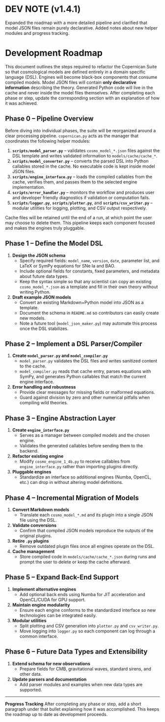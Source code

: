 # DEV NOTE (v1.4.1)
Expanded the roadmap with a more detailed pipeline and clarified that model JSON
files remain purely declarative. Added notes about new helper modules and
progress tracking.

# Development Roadmap
This document outlines the steps required to refactor the Copernican Suite so
that cosmological models are defined entirely in a domain specific language
(DSL). Engines will become black-box components that consume compiled models.
Model JSON files will contain **only declarative information** describing the
theory. Generated Python code will live in the cache and never inside the model
files themselves. After completing each phase or step, update the corresponding
section with an explanation of how it was achieved.

## Phase 0 – Pipeline Overview
Before diving into individual phases, the suite will be reorganized around a
clear processing pipeline. `copernican.py` acts as the manager that coordinates
the following helper modules:

1. **`scripts/model_parser.py`** – validates `cosmo_model_*.json` files against
   the DSL template and writes validated information to `models/cache/cache_*`.
2. **`scripts/model_converter.py`** – converts the parsed DSL into Python
   callables stored in the cache. No executable code is kept inside model JSON
   files.
3. **`scripts/engine_interface.py`** – loads the compiled callables from the
   cache, verifies them, and passes them to the selected engine implementation.
4. **`scripts/error_handler.py`** – monitors the workflow and produces user and
   developer friendly diagnostics if validation or computation fails.
5. **`scripts/logger.py`**, **`scripts/plotter.py`**, and **`scripts/csv_writer.py`**
   – modular utilities for logging, plotting, and CSV output respectively.

Cache files will be retained until the end of a run, at which point the user may
choose to delete them. This pipeline keeps each component focused and makes the
engines truly pluggable.

## Phase 1 – Define the Model DSL
1. **Design the JSON schema**
   - Specify required fields: `model_name`, `version`, `date`, parameter list, and LaTeX or SymPy equations for SNe Ia and BAO.
   - Include optional fields for constants, fixed parameters, and metadata about future data types.
   - Keep the syntax simple so that any scientist can copy an existing
     `cosmo_model_*.json` as a template and fill in their own theory without
     writing Python.
2. **Draft example JSON models**
   - Convert an existing Markdown+Python model into JSON as a template.
   - Document the schema in `README.md` so contributors can easily create new models.
   - Note a future tool (`model_json_maker.py`) may automate this process once
     the DSL stabilizes.

## Phase 2 – Implement a DSL Parser/Compiler
1. **Create `model_parser.py` and `model_compiler.py`**
   - `model_parser.py` validates the DSL files and writes sanitized content to the cache.
   - `model_compiler.py` reads that cache entry, parses equations with SymPy, and
     generates Python callables that match the current engine interface.
2. **Error handling and robustness**
   - Provide clear messages for missing fields or malformed equations.
   - Guard against division by zero and other numerical pitfalls when compiling
     wild theories.

## Phase 3 – Engine Abstraction Layer
1. **Create `engine_interface.py`**
   - Serves as a manager between compiled models and the chosen engine.
   - Validates the generated callables before sending them to the backend.
2. **Refactor existing engine**
   - Modify `cosmo_engine_1_4b.py` to receive callables from
     `engine_interface.py` rather than importing plugins directly.
3. **Pluggable engines**
   - Standardize an interface so additional engines (Numba, OpenCL, etc.) can
     drop in without altering model definitions.

## Phase 4 – Incremental Migration of Models
1. **Convert Markdown models**
   - Translate each `cosmo_model_*.md` and its plugin into a single JSON file using the DSL.
2. **Validate conversions**
   - Confirm that compiled JSON models reproduce the outputs of the original plugins.
3. **Retire `.py` plugins**
   - Remove outdated plugin files once all engines operate on the DSL.
4. **Cache management**
    - Store compiled code in `models/cache/cache_*.json` during runs and prompt
      the user to delete or keep the cache afterward.

## Phase 5 – Expand Back-End Support
1. **Implement alternative engines**
   - Add optional back ends using Numba for JIT acceleration and OpenCL/CUDA for GPU support.
2. **Maintain engine modularity**
   - Ensure each engine conforms to the standardized interface so new technologies can be integrated easily.
3. **Modular utilities**
   - Split plotting and CSV generation into `plotter.py` and `csv_writer.py`.
   - Move logging into `logger.py` so each component can log through a common interface.

## Phase 6 – Future Data Types and Extensibility
1. **Extend schema for new observations**
   - Prepare fields for CMB, gravitational waves, standard sirens, and other data.
2. **Update parsers and documentation**
   - Add parser modules and examples when new data types are supported.

---
**Progress Tracking**
After completing any phase or step, add a short paragraph under that bullet explaining how it was accomplished. This keeps the roadmap up to date as development proceeds.
